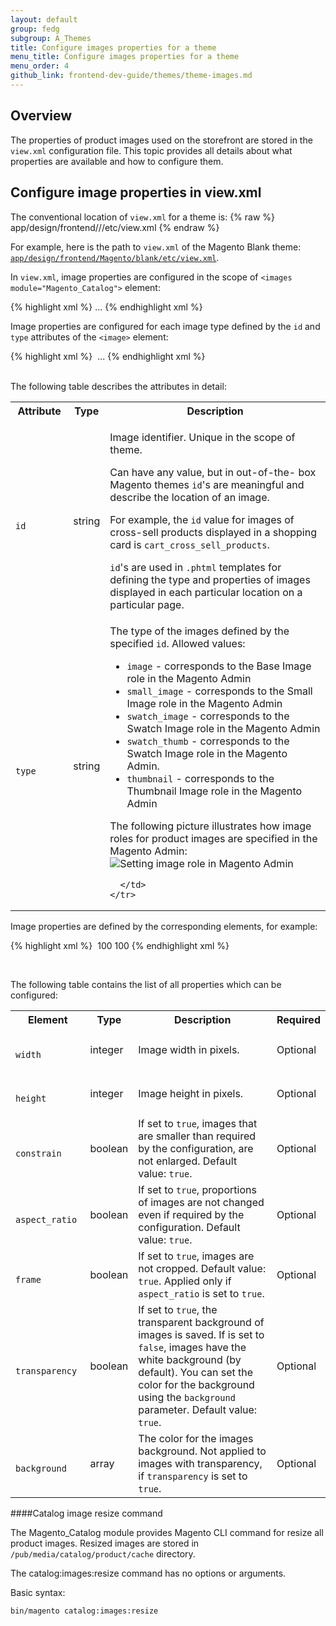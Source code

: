 ```yaml
---
layout: default
group: fedg
subgroup: A_Themes
title: Configure images properties for a theme
menu_title: Configure images properties for a theme
menu_order: 4
github_link: frontend-dev-guide/themes/theme-images.md
---
```


## Overview ##

The properties of product images used on the storefront are stored in the `view.xml` configuration file. This topic provides all details about what properties are available and how to configure them.

<h2 id="view_xml_structure">Configure image properties in view.xml</h2>

The conventional location of `view.xml` for a theme is:
{% raw %}
	app/design/frontend/<Vendor>/<theme>/etc/view.xml
{% endraw %}

For example, here is the path to `view.xml` of the Magento Blank theme: <a href="{{site.mage2000url}}app/design/frontend/Magento/blank/etc/view.xml" target="_blank"><code>app/design/frontend/Magento/blank/etc/view.xml</code></a>.

In `view.xml`, image properties are configured in the scope of `<images module="Magento_Catalog">` element:

{% highlight xml %}
<images module="Magento_Catalog">
...
<images/>
{% endhighlight xml %}

Image properties are configured for each image type defined by the `id` and `type` attributes of the `<image>` element:

{% highlight xml %}
<images module="Magento_Catalog">
	<image id="unique_image_id" type="image_type">
	...
	</image>
<images/>
{% endhighlight xml %}

<br>
The following table describes the attributes in detail:
<table>
  <tbody>
    <tr>
      <th>Attribute</th>
      <th>Type</th>
      <th>Description</th>
    </tr>
    <tr>
      <td>
        <code>
          id
        </code>
      </td>
      <td>
        string
      </td>
      <td>
        <p>Image identifier. Unique in the scope of theme.</p> <p>
Can have any value, but in out-of-the- box Magento themes <code>id</code>'s are meaningful and describe the location of an image.</p><p> For example, the <code>id</code> value for images of cross-sell products displayed in a shopping card is <code>cart_cross_sell_products</code>.</p> <p><code>id</code>'s are used in <code>.phtml</code> templates for defining the type and properties of images displayed in each particular location on a particular page.</p>
      </td>
    </tr>
    <tr>
      <td>
        <code>
          type
        </code>
      </td>
      <td>
        string
      </td>
      <td>
        The type of the images defined by the specified <code>id</code>. Allowed values:
<ul>
<li><code>image</code> - corresponds to the Base Image role in the Magento Admin</li>
<li><code>small_image</code> - corresponds to the Small Image role in the Magento Admin</li>
<li><code>swatch_image</code> - corresponds to the Swatch Image role in the Magento Admin</li>
<li><code>swatch_thumb</code> - corresponds to the Swatch Image role in the Magento Admin. </li>
<li><code>thumbnail</code> - corresponds to the Thumbnail Image role in the Magento Admin</li>
</ul>

The following picture illustrates how image roles for product images are specified in the Magento Admin:
<img src="{{site.baseurl}}common/images/fdg_theme_bck.png" alt="Setting image role in Magento Admin">

      </td>
    </tr>
</tbody>
</table>

Image properties are defined by the corresponding elements, for example:

{% highlight xml %}
<images module="Magento_Catalog">
    <image id="unique_image_id" type="image">
        <width>100</width> <!-- Image width in px --> 
        <height>100</height> <!-- Image height in px -->
    </image>
</images>
{% endhighlight xml %}

<br>

The following table contains the list of all properties which can be configured:
<table>
  <tbody>
    <tr>
      <th>Element</th>
      <th>Type</th>
      <th>Description</th>
      <th>Required</th>
    </tr>
    <tr>
      <td>
        <code>
          width
        </code>
      </td>
      <td>
integer
      </td>
      <td>
 Image width in pixels.
      </td>
      <td>
        Optional
      </td>
    </tr>
    <tr>
      <td>
        <code>
          height
        </code>
      </td>
      <td>
integer
      </td>
      <td>
 Image height in pixels.
      </td>
      <td>
        Optional
      </td>
    </tr>
    <tr>
      <td>
        <code>
          constrain
        </code>
      </td>
      <td>
boolean
      </td>
      <td>
If set to <code>true</code>, images that are smaller than required by the configuration, are not enlarged. Default value: <code>true</code>.
      </td>
      <td>
        Optional
      </td>
    </tr>
    <tr>
      <td>
        <code>
          aspect_ratio
        </code>
      </td>
      <td>
boolean
      </td>
      <td>
If set to <code>true</code>, proportions of images are not changed even if required by the configuration. Default value: <code>true</code>.
      </td>
      <td>
        Optional
      </td>
    </tr>
    <tr>
      <td>
        <code>
          frame
        </code>
      </td>
      <td>
boolean
      </td>
      <td>
If set to <code>true</code>, images are not cropped. Default value: <code>true</code>. Applied only if <code>aspect_ratio</code> is set to <code>true</code>.
      </td>
      <td>
        Optional
      </td>
    </tr>
    <tr>
      <td>
        <code>
          transparency
        </code>
      </td>
      <td>
boolean
      </td>
      <td>
If set to <code>true</code>, the transparent background of images is saved. If is set to <code>false</code>, images have the white background (by default). You can set the color for the background using the <code>background</code> parameter. Default value: <code>true</code>.
      </td>
      <td>
        Optional
      </td>
    </tr>
    <tr>
      <td>
        <code>
          background
        </code>
      </td>
      <td>
array
      </td>
      <td>
The color for the images background. Not applied to images with transparency, if <code>transparency</code> is set to <code>true</code>.
      </td>
      <td>
        Optional
      </td>
    </tr>
</tbody>
</table>

####Catalog image resize command

The Magento_Catalog module provides Magento CLI command for resize all product images. Resized images are stored in `/pub/media/catalog/product/cache` directory.

The catalog:images:resize command has no options or arguments. 

Basic syntax:

`bin/magento catalog:images:resize`
